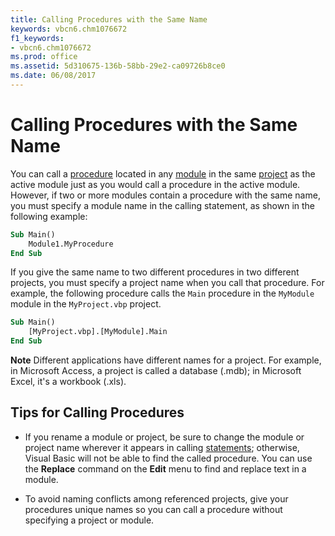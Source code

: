 ```yaml
---
title: Calling Procedures with the Same Name
keywords: vbcn6.chm1076672
f1_keywords:
- vbcn6.chm1076672
ms.prod: office
ms.assetid: 5d310675-136b-58bb-29e2-ca09726b8ce0
ms.date: 06/08/2017
---
```



# Calling Procedures with the Same Name

You can call a [procedure](vbe-glossary.md) located in any [module](vbe-glossary.md) in the same [project](vbe-glossary.md) as the active module just as you would call a procedure in the active module. However, if two or more modules contain a procedure with the same name, you must specify a module name in the calling statement, as shown in the following example:


```vb
Sub Main() 
    Module1.MyProcedure 
End Sub
```


If you give the same name to two different procedures in two different projects, you must specify a project name when you call that procedure. For example, the following procedure calls the  `Main` procedure in the `MyModule` module in the `MyProject.vbp` project.




```vb
Sub Main() 
    [MyProject.vbp].[MyModule].Main 
End Sub
```


 **Note**  Different applications have different names for a project. For example, in Microsoft Access, a project is called a database (.mdb); in Microsoft Excel, it's a workbook (.xls).


## Tips for Calling Procedures




- If you rename a module or project, be sure to change the module or project name wherever it appears in calling [statements](vbe-glossary.md); otherwise, Visual Basic will not be able to find the called procedure. You can use the **Replace** command on the **Edit** menu to find and replace text in a module.
    
- To avoid naming conflicts among referenced projects, give your procedures unique names so you can call a procedure without specifying a project or module.
    



